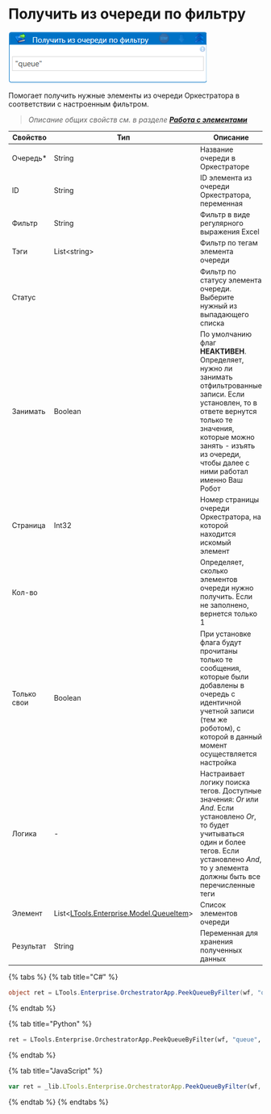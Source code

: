 # Получить из очереди по фильтру

![](<../../../../.gitbook/assets/получить из очереди по фильтру.png>)

Помогает получить нужные элементы из очереди Оркестратора в соответствии с настроенным фильтром.

> *Описание общих свойств см. в разделе [**Работа с элементами**](https://docs.primo-rpa.ru/primo-rpa/primo-studio/process/elements)*

| Свойство   | Тип    | Описание                            | Пример
| ---------- | ------ | ----------------------------------- | --------- 
| Очередь\*  | String | Название очереди в Оркестраторе     | "Queque"
| ID         | String | ID элемента из очереди Оркестратора, переменная | queue_id.ToString()
| Фильтр     | String | Фильтр в виде регулярного выражения Excel | "%1330\|15.07.2022%"
| Тэги       | List\<string> | Фильтр по тегам элемента очереди | new List<string>( ) { "tag1", "tag2", "tag3" }
| Статус     |        | Фильтр по статусу элемента очереди. Выберите нужный из выпадающего списка  | Error
| Занимать   | Boolean | По умолчанию флаг **НЕАКТИВЕН**. Определяет, нужно ли занимать отфильтрованные записи. Если установлен, то в ответе вернутся только те значения, которые можно занять - изъять из очереди, чтобы далее с ними работал именно Ваш Робот| 
| Страница   | Int32  | Номер страницы очереди Оркестратора, на которой находится искомый элемент | 5
| Кол-во     |        | Определяет, сколько элементов очереди нужно получить. Если не заполнено, вернется только 1 | 10
| Только свои | Boolean | При установке флага будут прочитаны только те сообщения, которые были добавлены в очередь с идентичной учетной записи (тем же роботом), с которой в данный момент осуществляется настройка |
| Логика     | -      | Настраивает логику поиска тегов. Доступные значения: *Or* или *And*. Если установлено *Or*, то будет учитываться один и более тегов. Если установлено *And*, то у элемента должны быть все перечисленные теги | Or
| Элемент    | List<[LTools.Enterprise.Model.QueueItem](https://github.com/ttalantseva/Docs.Rus/blob/main/g_elements/el_basic/els_orch/els_queues/datatypes.md)> | Список элементов очереди  |
| Результат  | String | Переменная для хранения полученных данных | item_1
  
  
{% tabs %}
{% tab title="C#" %}
```csharp
object ret = LTools.Enterprise.OrchestratorApp.PeekQueueByFilter(wf, "queue", id, ".name", LTools.Enterprise.Model.QueueItemStates2.Any, false, 10);
```
{% endtab %}

{% tab title="Python" %}
```python
ret = LTools.Enterprise.OrchestratorApp.PeekQueueByFilter(wf, "queue", id, ".name", LTools.Enterprise.Model.QueueItemStates2.Any, false, 10)
```
{% endtab %}

{% tab title="JavaScript" %}
```javascript
var ret = _lib.LTools.Enterprise.OrchestratorApp.PeekQueueByFilter(wf, "queue", id, ".name", _lib.LTools.Enterprise.Model.QueueItemStates2.Any, false, 10);
```
{% endtab %}
{% endtabs %}

